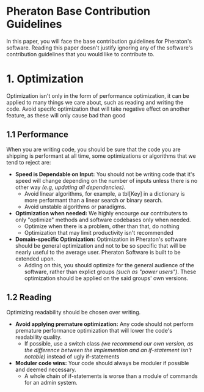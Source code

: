 # Pheraton Base Contribution Guidelines
In this paper, you will face the base contribution guidelines for Pheraton's software.
Reading this paper doesn't justify ignoring any of the software's contribution guidelines that you would like to contribute to.

# 1. Optimization
Optimization isn't only in the form of performance optimization, it can be applied to many things we care about, such as reading and writing the code. 
Avoid specifc optimization that will take negative effect on another feature, as these will only cause bad than good

## 1.1 Performance
When you are writing code, you should be sure that the code you are shipping is performant at all time, 
some optimizations or algorithms that we tend to reject are:

* **Speed is Dependable on Input:** You should not be writing code that it's speed will change depending on the number of inputs unless there is no other way *(e.g, updating all dependencies)*. 
  * Avoid linear algorithms, for example, a tbl[Key] in a dictionary is more performant than a linear search or binary search.
  * Avoid unstable algorithms or paradigms. 
* **Optimization when needed:** We highly encourge our contributers to only "optimize" methods and software codebases only when needed. 
  * Optimize when there is a problem, other than that, do nothing
  * Optimization that may limit productivity isn't recommended
* **Domain-specific Optimization:** Optimization in Pheraton's software should be general optimization and not to be so specific that will be nearly useful to the average user. Pheraton Software is built to be extended upon.
  * Adding on this, you should optimize for the general audience of the software, rather than explict groups *(such as "power users")*. These optimization should be applied on the said groups' own versions.

## 1.2 Reading
Optimizing readability should be chosen over writing.

* **Avoid applying premature optimization:** Any code should not perform premature performance optimization that will lower the code's readability quality.
  * If possible, use a switch class *(we recommend our own version, as the difference between the implemention and an if-statement isn't notable)* instead of ugly if-statements
* **Moduler code wins:** Your code should always be moduler if possible and deemed necessary.
  * A whole chain of if-statements is worse than a module of commands for an admin system.
